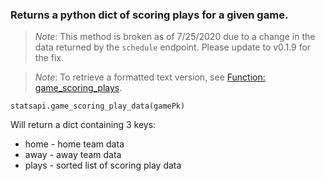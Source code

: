### Returns a python dict of scoring plays for a given game.

> *Note*: This method is broken as of 7/25/2020 due to a change in the data returned by the `schedule` endpoint. Please update to v0.1.9 for the fix.

> *Note*: To retrieve a formatted text version, see [Function: game_scoring_plays](https://github.com/toddrob99/MLB-StatsAPI/wiki/Function:-game_scoring_plays).

`statsapi.game_scoring_play_data(gamePk)`

Will return a dict containing 3 keys:

* home - home team data
* away - away team data
* plays - sorted list of scoring play data


